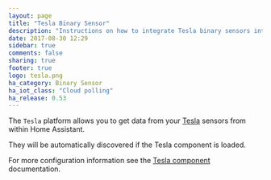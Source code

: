 ```yaml
---
layout: page
title: "Tesla Binary Sensor"
description: "Instructions on how to integrate Tesla binary sensors into Home Assistant."
date: 2017-08-30 12:29
sidebar: true
comments: false
sharing: true
footer: true
logo: tesla.png
ha_category: Binary Sensor
ha_iot_class: "Cloud polling"
ha_release: 0.53
---
```


The `Tesla` platform allows you to get data from your [Tesla](https://www.tesla.com/) sensors from within Home Assistant.
  
They will be automatically discovered if the Tesla component is loaded.

For more configuration information see the [Tesla component](/components/tesla/) documentation.

